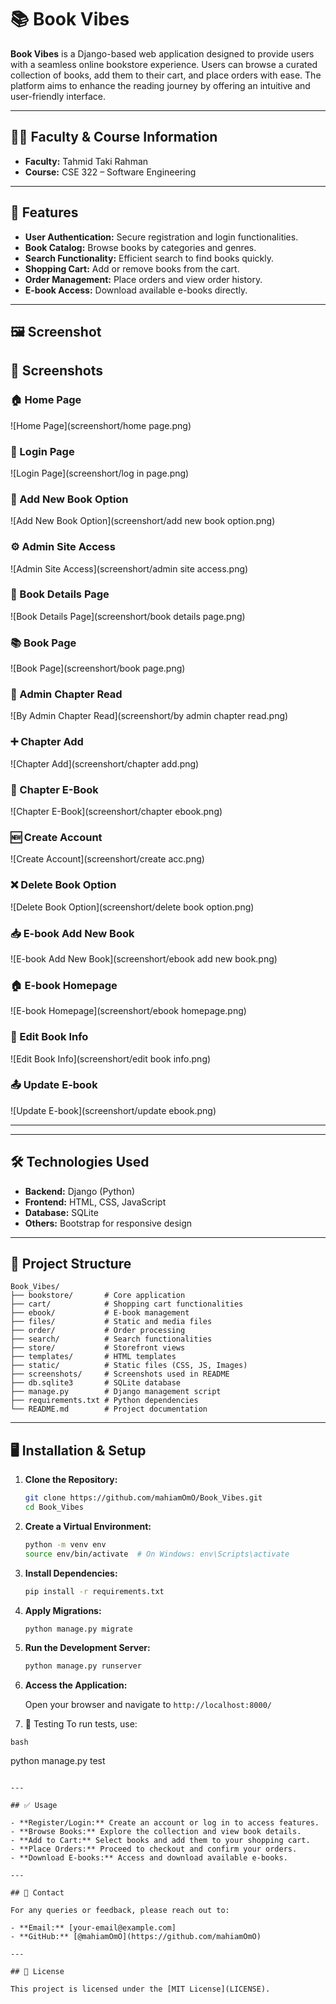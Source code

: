 # 📚 Book Vibes

**Book Vibes** is a Django-based web application designed to provide users with a seamless online bookstore experience. Users can browse a curated collection of books, add them to their cart, and place orders with ease. The platform aims to enhance the reading journey by offering an intuitive and user-friendly interface.

---

## 🧑‍🏫 Faculty & Course Information

- **Faculty:** Tahmid Taki Rahman  
- **Course:** CSE 322 – Software Engineering

---

## 🚀 Features

- **User Authentication:** Secure registration and login functionalities.
- **Book Catalog:** Browse books by categories and genres.
- **Search Functionality:** Efficient search to find books quickly.
- **Shopping Cart:** Add or remove books from the cart.
- **Order Management:** Place orders and view order history.
- **E-book Access:** Download available e-books directly.

---

## 🖼️ Screenshot

## 📸 Screenshots

### 🏠 Home Page
![Home Page](screenshort/home page.png)

### 🔐 Login Page
![Login Page](screenshort/log in page.png)

### 📝 Add New Book Option
![Add New Book Option](screenshort/add new book option.png)

### ⚙️ Admin Site Access
![Admin Site Access](screenshort/admin site access.png)

### 📖 Book Details Page
![Book Details Page](screenshort/book details page.png)

### 📚 Book Page
![Book Page](screenshort/book page.png)

### 📘 Admin Chapter Read
![By Admin Chapter Read](screenshort/by admin chapter read.png)

### ➕ Chapter Add
![Chapter Add](screenshort/chapter add.png)

### 📘 Chapter E-Book
![Chapter E-Book](screenshort/chapter ebook.png)

### 🆕 Create Account
![Create Account](screenshort/create acc.png)

### ❌ Delete Book Option
![Delete Book Option](screenshort/delete book option.png)

### 📥 E-book Add New Book
![E-book Add New Book](screenshort/ebook add new book.png)

### 🏠 E-book Homepage
![E-book Homepage](screenshort/ebook homepage.png)

### 📝 Edit Book Info
![Edit Book Info](screenshort/edit book info.png)

### 📤 Update E-book
![Update E-book](screenshort/update ebook.png)

---

---

## 🛠️ Technologies Used

- **Backend:** Django (Python)
- **Frontend:** HTML, CSS, JavaScript
- **Database:** SQLite
- **Others:** Bootstrap for responsive design

---

## 📂 Project Structure

```
Book_Vibes/
├── bookstore/       # Core application
├── cart/            # Shopping cart functionalities
├── ebook/           # E-book management
├── files/           # Static and media files
├── order/           # Order processing
├── search/          # Search functionalities
├── store/           # Storefront views
├── templates/       # HTML templates
├── static/          # Static files (CSS, JS, Images)
├── screenshots/     # Screenshots used in README
├── db.sqlite3       # SQLite database
├── manage.py        # Django management script
├── requirements.txt # Python dependencies
└── README.md        # Project documentation
```

---

## 🖥️ Installation & Setup

1. **Clone the Repository:**

   ```bash
   git clone https://github.com/mahiamOmO/Book_Vibes.git
   cd Book_Vibes
   ```

2. **Create a Virtual Environment:**

   ```bash
   python -m venv env
   source env/bin/activate  # On Windows: env\Scripts\activate
   ```

3. **Install Dependencies:**

   ```bash
   pip install -r requirements.txt
   ```

4. **Apply Migrations:**

   ```bash
   python manage.py migrate
   ```

5. **Run the Development Server:**

   ```bash
   python manage.py runserver
   ```

6. **Access the Application:**

   Open your browser and navigate to `http://localhost:8000/`

   
7. 🧪 Testing
To run tests, use:

```bash```

python manage.py test
```

---

## ✅ Usage

- **Register/Login:** Create an account or log in to access features.
- **Browse Books:** Explore the collection and view book details.
- **Add to Cart:** Select books and add them to your shopping cart.
- **Place Orders:** Proceed to checkout and confirm your orders.
- **Download E-books:** Access and download available e-books.

---

## 📧 Contact

For any queries or feedback, please reach out to:

- **Email:** [your-email@example.com]
- **GitHub:** [@mahiamOmO](https://github.com/mahiamOmO)

---

## 📄 License

This project is licensed under the [MIT License](LICENSE).
